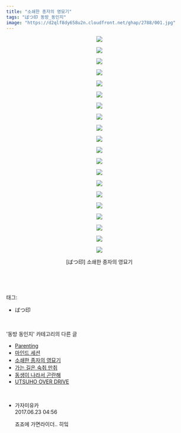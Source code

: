 ```yaml
---
title: "소쇄한 종자의 영묘기"
tags: "ばつ印 동방_동인지"
image: "https://d2qlf8dy658u2n.cloudfront.net/ghap/2788/001.jpg"
---
```

<div class="article">
<p style="text-align: center; clear: none; float: none;"><img src="{{ site.imgserver12 }}/ghap/2788/001.jpg"/></p>
<p style="text-align: center; clear: none; float: none;"><img src="{{ site.imgserver12 }}/ghap/2788/002.jpg"/></p>
<p style="text-align: center; clear: none; float: none;"><img src="{{ site.imgserver12 }}/ghap/2788/003.jpg"/></p>
<p style="text-align: center; clear: none; float: none;"><img src="{{ site.imgserver12 }}/ghap/2788/004.jpg"/></p>
<p style="text-align: center; clear: none; float: none;"><img src="{{ site.imgserver12 }}/ghap/2788/005.jpg"/></p>
<p style="text-align: center; clear: none; float: none;"><img src="{{ site.imgserver12 }}/ghap/2788/006.jpg"/></p>
<p style="text-align: center; clear: none; float: none;"><img src="{{ site.imgserver12 }}/ghap/2788/007.jpg"/></p>
<p style="text-align: center; clear: none; float: none;"><img src="{{ site.imgserver12 }}/ghap/2788/008.jpg"/></p>
<p style="text-align: center; clear: none; float: none;"><img src="{{ site.imgserver12 }}/ghap/2788/009.jpg"/></p>
<p style="text-align: center; clear: none; float: none;"><img src="{{ site.imgserver12 }}/ghap/2788/010.jpg"/></p>
<p style="text-align: center; clear: none; float: none;"><img src="{{ site.imgserver12 }}/ghap/2788/011.jpg"/></p>
<p style="text-align: center; clear: none; float: none;"><img src="{{ site.imgserver12 }}/ghap/2788/012.jpg"/></p>
<p style="text-align: center; clear: none; float: none;"><img src="{{ site.imgserver12 }}/ghap/2788/013.jpg"/></p>
<p style="text-align: center; clear: none; float: none;"><img src="{{ site.imgserver12 }}/ghap/2788/014.jpg"/></p>
<p style="text-align: center; clear: none; float: none;"><img src="{{ site.imgserver12 }}/ghap/2788/015.jpg"/></p>
<p style="text-align: center; clear: none; float: none;"><img src="{{ site.imgserver12 }}/ghap/2788/016.jpg"/></p>
<p style="text-align: center; clear: none; float: none;"><img src="{{ site.imgserver12 }}/ghap/2788/017.jpg"/></p>
<p style="text-align: center; clear: none; float: none;"><img src="{{ site.imgserver12 }}/ghap/2788/018.jpg"/></p>
<p style="text-align: center; clear: none; float: none;"><img src="{{ site.imgserver12 }}/ghap/2788/019.jpg"/></p>
<p style="text-align: center; clear: none; float: none;"><img src="{{ site.imgserver12 }}/ghap/2788/020.jpg"/></p>
<p style="text-align: center; clear: none; float: none;">[ばつ印] 소쇄한 종자의 영묘기</p>
<p><br/></p>
</div><br/>
<div class="tagTrail">
<p>태그: </p>
<ul>
<li>ばつ印</li>
</ul>
</div><br/>
<div class="another">
<p>'동방 동인지' 카테고리의 다른 글</p>
<ul>
<li><a href="/ghap_2790">Parenting</a></li>
<li><a href="/ghap_2789">마인드 세션</a></li>
<li><a href="/ghap_2788">소쇄한 종자의 영묘기</a></li>
<li><a href="/ghap_2787">가는 길은 숙취 만취</a></li>
<li><a href="/ghap_2786">동생이 나라서 곤란해</a></li>
<li><a href="/ghap_2785">UTSUHO OVER DRIVE</a></li>
</ul>
</div><br/>
<div class="cb_module cb_fluid">
<div class="cb_wrt cb_profile">
<div class="comment">
<ul>
<li class="cb_thumb_off" id="comment15020171">
<div class="cb_comment_area">
<div class="cb_info_area">
<div class="cb_section">
<span class="cb_nick_name">가자미유카</span>
</div>
<div class="cb_section">
<span class="cb_date">2017.06.23 04:56 </span>
</div>
</div>
<div class="cb_dsc_comment">
<p class="cb_dsc">
											죠죠에 가면라이더.. 히잌 
										</p>
</div>
</div></li>
</ul>
</div>
</div><!-- commentList close -->
</div><br/>
